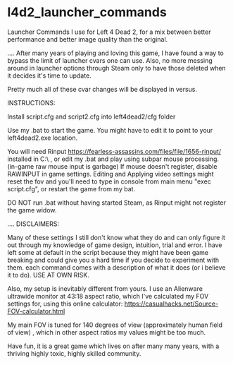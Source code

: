 # l4d2_launcher_commands
Launcher Commands I use for Left 4 Dead 2, for a mix between better performance and better image quality than the original.

....
After many years of playing and loving this game, I have found a way to bypass the limit of launcher cvars one can use.
Also, no more messing around in launcher options through Steam only to have those deleted when it decides it's time to update.

  Pretty much all of these cvar changes will be displayed in versus.

INSTRUCTIONS:

Install script.cfg and script2.cfg into left4dead2/cfg folder

Use my .bat to start the game. You might have to edit it to point to your left4dead2.exe location.

You will need Rinput https://fearless-assassins.com/files/file/1656-rinput/ installed in C:\ , or edit my .bat and play using subpar mouse processing. (in-game raw mouse input is garbage)
If mouse doesn't register,  disable RAWINPUT in game settings.
Editing and Applying video settings might reset the fov and you'll need to type in console from main menu "exec script.cfg", or restart the game from my bat.

DO NOT run .bat without having started Steam, as Rinput might not register the game widow.


....
DISCLAIMERS:

Many of these settings I still don't know what they do and can only figure it out through my knowledge of game design, intuition, trial and error.
I have left some at default in the script because they might have been game breaking and could give you a hard time if you decide to experiment with them. each command comes with  a description of what it does (or i believe it to do). USE AT OWN RISK.

Also, my setup is inevitably different from yours. I use an Alienware ultrawide monitor at 43:18 aspect ratio, which I've calculated my FOV settings for, using this online calculator: https://casualhacks.net/Source-FOV-calculator.html

My main FOV is tuned for 140 degrees of view (approximately human field of view) , which in other aspect ratios my values might be too much.

Have fun, it is a great game which lives on after many many years, with a thriving highly toxic, highly skilled community.
